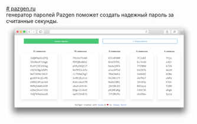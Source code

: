 [# pazgen.ru](https://pazgen.ru "перейти на сайт")  
генератор паролей Pazgen поможет создать надежный пароль за считанные секунды. 
![](https://github.com/zelib0ba/pazgen.ru/blob/main/sample.png)
